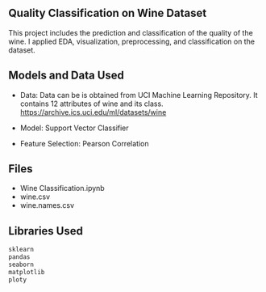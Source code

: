 ## Quality Classification on Wine Dataset
This project includes the prediction and classification of the quality of the wine. I applied EDA, visualization, preprocessing, and classification on the dataset. 

## Models and Data Used
* Data: 		         Data can be is obtained from UCI Machine Learning Repository. It contains 12 attributes of wine and its class.
  https://archive.ics.uci.edu/ml/datasets/wine
* Model: 	           Support Vector Classifier
  
* Feature Selection: Pearson Correlation

## Files
* Wine Classification.ipynb
* wine.csv
* wine.names.csv

## Libraries Used
````python
sklearn
pandas
seaborn
matplotlib
ploty
````
